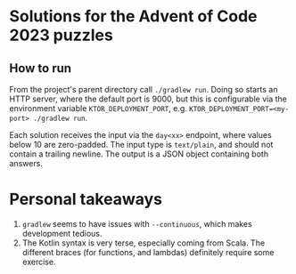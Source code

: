 # Solutions for the Advent of Code 2023 puzzles

## How to run

From the project's parent directory call `./gradlew run`.
Doing so starts an HTTP server, where the default port is 9000,
but this is configurable via the environment variable `KTOR_DEPLOYMENT_PORT`,
e.g. `KTOR_DEPLOYMENT_PORT=<my-port> ./gradlew run`.

Each solution receives the input via the `day<xx>` endpoint, where values below 10 are zero-padded.
The input type is `text/plain`, and should not contain a trailing newline.
The output is a JSON object containing both answers.

# Personal takeaways

1. `gradlew` seems to have issues with `--continuous`, which makes development tedious.
2. The Kotlin syntax is very terse, especially coming from Scala.
   The different braces (for functions, and lambdas) definitely require some exercise. 
